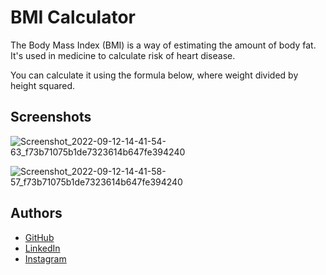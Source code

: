 
# BMI Calculator

The Body Mass Index (BMI) is a way of estimating the amount of body fat. It's used in medicine to calculate risk of heart disease.

You can calculate it using the formula below, where weight divided by height squared.

## Screenshots

![Screenshot_2022-09-12-14-41-54-63_f73b71075b1de7323614b647fe394240](https://user-images.githubusercontent.com/64180671/189687083-66bd3308-9498-45b4-b9c5-145ca09c584f.jpg)

![Screenshot_2022-09-12-14-41-58-57_f73b71075b1de7323614b647fe394240](https://user-images.githubusercontent.com/64180671/189687101-747fbf6b-4278-4b09-91c9-90ee8ef9b4a4.jpg)



## Authors

- [GitHub](https://github.com/khalil227)
- [LinkedIn](https://www.linkedin.com/in/khalilbnd)
- [Instagram](https://www.instagram.com/khalilbnd.exe/)



